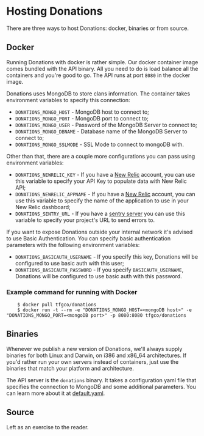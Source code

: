 Hosting Donations
=================

There are three ways to host Donations: docker, binaries or from source.

## Docker

Running Donations with docker is rather simple. Our docker container image comes bundled with the API binary. All you need to do is load balance all the containers and you're good to go. The API runs at port `8080` in the docker image.

Donations uses MongoDB to store clans information. The container takes environment variables to specify this connection:

* `DONATIONS_MONGO_HOST` - MongoDB host to connect to;
* `DONATIONS_MONGO_PORT` - MongoDB port to connect to;
* `DONATIONS_MONGO_USER` - Password of the MongoDB Server to connect to;
* `DONATIONS_MONGO_DBNAME` - Database name of the MongoDB Server to connect to;
* `DONATIONS_MONGO_SSLMODE` - SSL Mode to connect to mongoDB with.

Other than that, there are a couple more configurations you can pass using environment variables:

* `DONATIONS_NEWRELIC_KEY` - If you have a [New Relic](https://newrelic.com/) account, you can use this variable to specify your API Key to populate data with New Relic API;
* `DONATIONS_NEWRELIC_APPNAME` - If you have a [New Relic](https://newrelic.com/) account, you can use this variable to specify the name of the application to use in your New Relic dashboard;
* `DONATIONS_SENTRY_URL` - If you have a [sentry server](https://docs.getsentry.com/hosted/) you can use this variable to specify your project's URL to send errors to.

If you want to expose Donations outside your internal network it's advised to use Basic Authentication. You can specify basic authentication parameters with the following environment variables:

* `DONATIONS_BASICAUTH_USERNAME` - If you specify this key, Donations will be configured to use basic auth with this user;
* `DONATIONS_BASICAUTH_PASSWORD` - If you specify `BASICAUTH_USERNAME`, Donations will be configured to use basic auth with this password.

### Example command for running with Docker

```
    $ docker pull tfgco/donations
    $ docker run -t --rm -e "DONATIONS_MONGO_HOST=<mongoDB host>" -e "DONATIONS_MONGO_PORT=<mongoDB port>" -p 8080:8080 tfgco/donations
```

## Binaries

Whenever we publish a new version of Donations, we'll always supply binaries for both Linux and Darwin, on i386 and x86_64 architectures. If you'd rather run your own servers instead of containers, just use the binaries that match your platform and architecture.

The API server is the `donations` binary. It takes a configuration yaml file that specifies the connection to MongoDB and some additional parameters. You can learn more about it at [default.yaml](https://github.com/topfreegames/donations/blob/master/config/default.yaml).

## Source

Left as an exercise to the reader.
